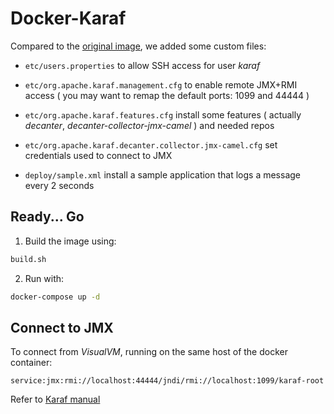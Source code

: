 
# Docker-Karaf

Compared to the [original image](https://hub.docker.com/r/apache/karaf/tags), we added some custom files:

- `etc/users.properties` to allow SSH access for user *karaf*
- `etc/org.apache.karaf.management.cfg` to enable remote JMX+RMI access ( you may want to remap the default ports: 1099 and 44444 )
- `etc/org.apache.karaf.features.cfg` install some features ( actually *decanter*, *decanter-collector-jmx-camel* ) and needed repos
- `etc/org.apache.karaf.decanter.collector.jmx-camel.cfg` set credentials used to connect to JMX

- `deploy/sample.xml` install a sample application that logs a message every 2 seconds


## Ready... Go

1. Build the image using:

```bash
build.sh
```

2. Run with:

```bash
docker-compose up -d
```



## Connect to JMX

To connect from *VisualVM*, running on the same host of the docker container:

`service:jmx:rmi://localhost:44444/jndi/rmi://localhost:1099/karaf-root`


Refer to [Karaf manual](https://karaf.apache.org/manual/latest/#_monitoring_and_management_using_jmx)
